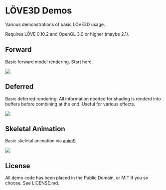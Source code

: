 # LÖVE3D Demos

Various demonstrations of basic LÖVE3D usage.

Requires LÖVE 0.10.2 and OpenGL 3.0 or higher (maybe 2.1).

## Forward
Basic forward model rendering. Start here.

![](https://raw.githubusercontent.com/excessive/love3d-demos/forward.png)

## Deferred
Basic deferred rendering. All information needed for shading is renderd into
buffers before combining at the end. Useful for various effects.

![](https://raw.githubusercontent.com/excessive/love3d-demos/deferred.png)

## Skeletal Animation
Basic skeletal animation via [anim9](https://github.com/excessive/anim9)

![](https://raw.githubusercontent.com/excessive/love3d-demos/skeletal-animation.png)

## License
All demo code has been placed in the Public Domain, or MIT if you so choose. See LICENSE.md.
